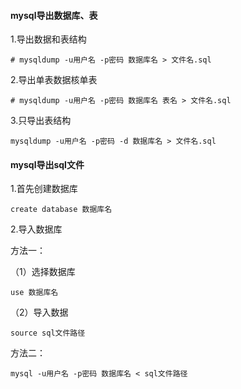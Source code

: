 ﻿#### mysql导出数据库、表
1.导出数据和表结构
```
# mysqldump -u用户名 -p密码 数据库名 > 文件名.sql
```

2.导出单表数据核单表
```
# mysqldump -u用户名 -p密码 数据库名 表名 > 文件名.sql
```

3.只导出表结构
```
mysqldump -u用户名 -p密码 -d 数据库名 > 文件名.sql
```

#### mysql导出sql文件
1.首先创建数据库
```
create database 数据库名
```

2.导入数据库

方法一：

（1）选择数据库
```
use 数据库名
```
（2）导入数据
```
source sql文件路径
```

方法二：
```
mysql -u用户名 -p密码 数据库名 < sql文件路径
```
